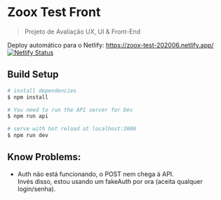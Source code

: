 # Zoox Test Front
> Projeto de Avaliação UX, UI & Front-End

Deploy automático para o Netlify: https://zoox-test-202006.netlify.app/  
[![Netlify Status](https://api.netlify.com/api/v1/badges/3a0362c3-ece5-478f-a75b-c174f4736c59/deploy-status)](https://app.netlify.com/sites/zoox-test-202006/deploys)


## Build Setup

```bash
# install dependencies
$ npm install

# You need to run the API server for Dev
$ npm run api

# serve with hot reload at localhost:3000
$ npm run dev

```


## Know Problems:
- Auth não está funcionando, o POST nem chega à API.  
Invés disso, estou usando um fakeAuth por ora (aceita qualquer login/senha).

